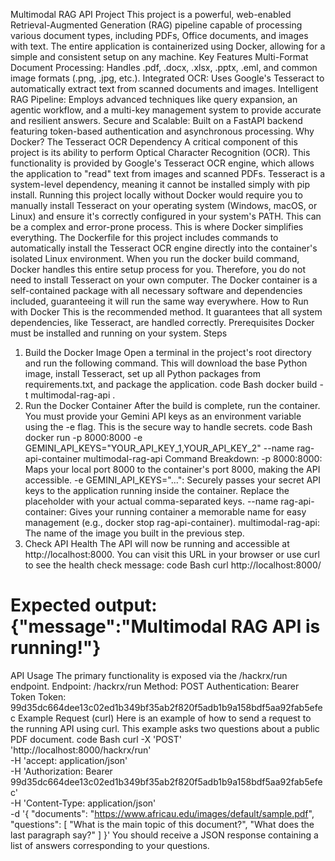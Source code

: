 Multimodal RAG API Project
This project is a powerful, web-enabled Retrieval-Augmented Generation (RAG) pipeline capable of processing various document types, including PDFs, Office documents, and images with text. The entire application is containerized using Docker, allowing for a simple and consistent setup on any machine.
Key Features
Multi-Format Document Processing: Handles .pdf, .docx, .xlsx, .pptx, .eml, and common image formats (.png, .jpg, etc.).
Integrated OCR: Uses Google's Tesseract to automatically extract text from scanned documents and images.
Intelligent RAG Pipeline: Employs advanced techniques like query expansion, an agentic workflow, and a multi-key management system to provide accurate and resilient answers.
Secure and Scalable: Built on a FastAPI backend featuring token-based authentication and asynchronous processing.
Why Docker? The Tesseract OCR Dependency
A critical component of this project is its ability to perform Optical Character Recognition (OCR). This functionality is provided by Google's Tesseract OCR engine, which allows the application to "read" text from images and scanned PDFs.
Tesseract is a system-level dependency, meaning it cannot be installed simply with pip install. Running this project locally without Docker would require you to manually install Tesseract on your operating system (Windows, macOS, or Linux) and ensure it's correctly configured in your system's PATH. This can be a complex and error-prone process.
This is where Docker simplifies everything. The Dockerfile for this project includes commands to automatically install the Tesseract OCR engine directly into the container's isolated Linux environment. When you run the docker build command, Docker handles this entire setup process for you.
Therefore, you do not need to install Tesseract on your own computer. The Docker container is a self-contained package with all necessary software and dependencies included, guaranteeing it will run the same way everywhere.
How to Run with Docker
This is the recommended method. It guarantees that all system dependencies, like Tesseract, are handled correctly.
Prerequisites
Docker must be installed and running on your system.
Steps
1. Build the Docker Image
Open a terminal in the project's root directory and run the following command. This will download the base Python image, install Tesseract, set up all Python packages from requirements.txt, and package the application.
code
Bash
docker build -t multimodal-rag-api .
2. Run the Docker Container
After the build is complete, run the container. You must provide your Gemini API keys as an environment variable using the -e flag. This is the secure way to handle secrets.
code
Bash
docker run -p 8000:8000 -e GEMINI_API_KEYS="YOUR_API_KEY_1,YOUR_API_KEY_2" --name rag-api-container multimodal-rag-api
Command Breakdown:
-p 8000:8000: Maps your local port 8000 to the container's port 8000, making the API accessible.
-e GEMINI_API_KEYS="...": Securely passes your secret API keys to the application running inside the container. Replace the placeholder with your actual comma-separated keys.
--name rag-api-container: Gives your running container a memorable name for easy management (e.g., docker stop rag-api-container).
multimodal-rag-api: The name of the image you built in the previous step.
3. Check API Health
The API will now be running and accessible at http://localhost:8000. You can visit this URL in your browser or use curl to see the health check message:
code
Bash
curl http://localhost:8000/
# Expected output: {"message":"Multimodal RAG API is running!"}
API Usage
The primary functionality is exposed via the /hackrx/run endpoint.
Endpoint: /hackrx/run
Method: POST
Authentication: Bearer Token
Token: 99d35dc664dee13c02ed1b349bf35ab2f820f5adb1b9a158bdf5aa92fab5efec
Example Request (curl)
Here is an example of how to send a request to the running API using curl. This example asks two questions about a public PDF document.
code
Bash
curl -X 'POST' \
  'http://localhost:8000/hackrx/run' \
  -H 'accept: application/json' \
  -H 'Authorization: Bearer 99d35dc664dee13c02ed1b349bf35ab2f820f5adb1b9a158bdf5aa92fab5efec' \
  -H 'Content-Type: application/json' \
  -d '{
  "documents": "https://www.africau.edu/images/default/sample.pdf",
  "questions": [
    "What is the main topic of this document?",
    "What does the last paragraph say?"
  ]
}'
You should receive a JSON response containing a list of answers corresponding to your questions.